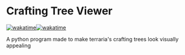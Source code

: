 # Crafting Tree Viewer
<a href="https://wakatime.com/badge/user/ac4869aa-9c9b-4a5a-9111-339289dd115d/project/018d0c33-846a-4a46-92e9-83ea7c57b25c"><img src="https://wakatime.com/badge/user/ac4869aa-9c9b-4a5a-9111-339289dd115d/project/018d0c33-846a-4a46-92e9-83ea7c57b25c.svg" alt="wakatime"></a><a href="https://wakatime.com/badge/github/ElapidaeRae/Crafting-Tree-Viewer"><img src="https://wakatime.com/badge/github/ElapidaeRae/Crafting-Tree-Viewer.svg" alt="wakatime"></a>


A python program made to make terraria's crafting trees look visually appealing
